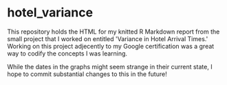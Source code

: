 # hotel_variance
This repository holds the HTML for my knitted R Markdown report from the small project that I worked on entitled 'Variance in Hotel Arrival Times.' Working on this project adjecently to my Google certification was a great way to codify the concepts I was learning. 

While the dates in the graphs might seem strange in their current state, I hope to commit substantial changes to this in the future!
